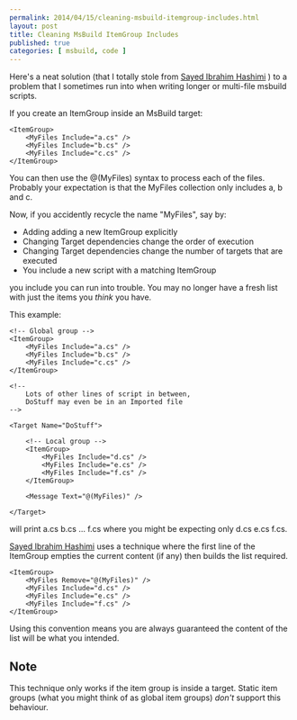 ```yaml
---
permalink: 2014/04/15/cleaning-msbuild-itemgroup-includes.html
layout: post
title: Cleaning MsBuild ItemGroup Includes
published: true
categories: [ msbuild, code ]
---
```


Here's a neat solution (that I totally stole from [Sayed Ibrahim Hashimi](http://sedodream.com/) ) 
to a problem that I sometimes run into when writing longer or multi-file 
msbuild scripts.

If you create an ItemGroup inside an MsBuild target:

	<ItemGroup>
		<MyFiles Include="a.cs" />
		<MyFiles Include="b.cs" />
		<MyFiles Include="c.cs" />
	</ItemGroup>
	
You can then use the @(MyFiles) syntax to process each of the files. Probably 
your expectation is that the MyFiles collection only includes a, b and c. 

Now, if you accidently recycle the name "MyFiles", say by:

* Adding adding a new ItemGroup explicitly
* Changing Target dependencies change the order of execution
* Changing Target dependencies change the number of targets that are executed
* You include a new script with a matching ItemGroup

you include you can run into trouble. You may no longer have a fresh list 
with just the items you *think* you have. 

This example:

	<!-- Global group -->
	<ItemGroup>
		<MyFiles Include="a.cs" />
		<MyFiles Include="b.cs" />
		<MyFiles Include="c.cs" />
	</ItemGroup>

	<!-- 
		Lots of other lines of script in between, 
		DoStuff may even be in an Imported file
	-->
	
	<Target Name="DoStuff">
	
		<!-- Local group -->
		<ItemGroup>
			<MyFiles Include="d.cs" />
			<MyFiles Include="e.cs" />
			<MyFiles Include="f.cs" />
		</ItemGroup>

		<Message Text="@(MyFiles)" />
		
	</Target>

will print a.cs b.cs ... f.cs where you might be expecting only d.cs e.cs f.cs.

[Sayed Ibrahim Hashimi](http://sedodream.com/) uses a technique where the 
first line of the ItemGroup empties the current content (if any) then builds 
the list required. 

	<ItemGroup>
		<MyFiles Remove="@(MyFiles)" />
		<MyFiles Include="d.cs" />
		<MyFiles Include="e.cs" />
		<MyFiles Include="f.cs" />
	</ItemGroup>

Using this convention means you are always guaranteed the content of the list 
will be what you intended.

## Note
This technique only works if the item group is inside a target. Static item groups 
(what you might think of as global item groups) *don't* support this behaviour.

